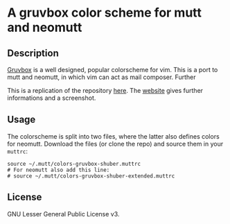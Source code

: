 # A gruvbox color scheme for mutt and neomutt

## Description

[Gruvbox](https://github.com/morhetz/gruvbox) is a well designed, popular
colorscheme for vim. This is a port to mutt and neomutt, in which vim can act
as mail composer. Further

This is a replication of the repository
[here](https://git.sthu.org/?p=mutt-gruvbox.git;a=summary). The
[website](https://www.sthu.org/code/codesnippets/mutt-gruvbox.html) gives
further informations and a screenshot.


## Usage

The colorscheme is split into two files, where the latter also defines colors
for neomutt. Download the files (or clone the repo) and source them in your `muttrc`:

    source ~/.mutt/colors-gruvbox-shuber.muttrc
    # For neomutt also add this line:
    # source ~/.mutt/colors-gruvbox-shuber-extended.muttrc


## License

GNU Lesser General Public License v3.
